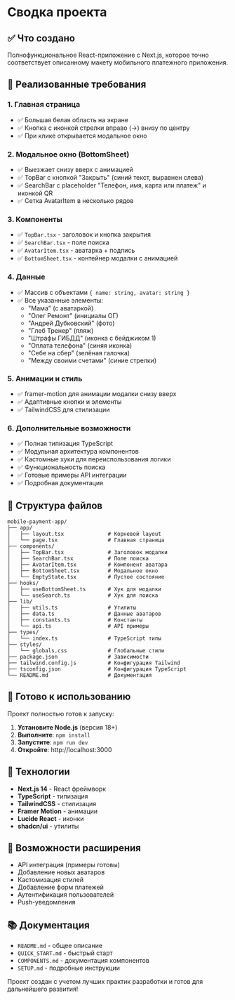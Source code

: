 # Сводка проекта

## ✅ Что создано

Полнофункциональное React-приложение с Next.js, которое точно соответствует описанному макету мобильного платежного приложения.

## 🎯 Реализованные требования

### 1. Главная страница
- ✅ Большая белая область на экране
- ✅ Кнопка с иконкой стрелки вправо (→) внизу по центру
- ✅ При клике открывается модальное окно

### 2. Модальное окно (BottomSheet)
- ✅ Выезжает снизу вверх с анимацией
- ✅ TopBar с кнопкой "Закрыть" (синий текст, выравнен слева)
- ✅ SearchBar с placeholder "Телефон, имя, карта или платеж" и иконкой QR
- ✅ Сетка AvatarItem в несколько рядов

### 3. Компоненты
- ✅ `TopBar.tsx` - заголовок и кнопка закрытия
- ✅ `SearchBar.tsx` - поле поиска
- ✅ `AvatarItem.tsx` - аватарка + подпись
- ✅ `BottomSheet.tsx` - контейнер модалки с анимацией

### 4. Данные
- ✅ Массив с объектами `{ name: string, avatar: string }`
- ✅ Все указанные элементы:
  - "Мама" (с аватаркой)
  - "Олег Ремонт" (инициалы ОГ)
  - "Андрей Дубковский" (фото)
  - "Глеб Тренер" (пляж)
  - "Штрафы ГИБДД" (иконка с бейджиком 1)
  - "Оплата телефона" (синяя иконка)
  - "Себе на сбер" (зелёная галочка)
  - "Между своими счетами" (синие стрелки)

### 5. Анимации и стиль
- ✅ framer-motion для анимации модалки снизу вверх
- ✅ Адаптивные кнопки и элементы
- ✅ TailwindCSS для стилизации

### 6. Дополнительные возможности
- ✅ Полная типизация TypeScript
- ✅ Модульная архитектура компонентов
- ✅ Кастомные хуки для переиспользования логики
- ✅ Функциональность поиска
- ✅ Готовые примеры API интеграции
- ✅ Подробная документация

## 📁 Структура файлов

```
mobile-payment-app/
├── app/
│   ├── layout.tsx              # Корневой layout
│   └── page.tsx                # Главная страница
├── components/
│   ├── TopBar.tsx              # Заголовок модалки
│   ├── SearchBar.tsx           # Поле поиска
│   ├── AvatarItem.tsx          # Компонент аватара
│   ├── BottomSheet.tsx         # Модальное окно
│   └── EmptyState.tsx          # Пустое состояние
├── hooks/
│   ├── useBottomSheet.ts       # Хук для модалки
│   └── useSearch.ts            # Хук для поиска
├── lib/
│   ├── utils.ts                # Утилиты
│   ├── data.ts                 # Данные аватаров
│   ├── constants.ts            # Константы
│   └── api.ts                  # API примеры
├── types/
│   └── index.ts                # TypeScript типы
├── styles/
│   └── globals.css             # Глобальные стили
├── package.json                # Зависимости
├── tailwind.config.js          # Конфигурация Tailwind
├── tsconfig.json               # Конфигурация TypeScript
└── README.md                   # Документация
```

## 🚀 Готово к использованию

Проект полностью готов к запуску:

1. **Установите Node.js** (версия 18+)
2. **Выполните**: `npm install`
3. **Запустите**: `npm run dev`
4. **Откройте**: http://localhost:3000

## 🎨 Технологии

- **Next.js 14** - React фреймворк
- **TypeScript** - типизация
- **TailwindCSS** - стилизация
- **Framer Motion** - анимации
- **Lucide React** - иконки
- **shadcn/ui** - утилиты

## 🔧 Возможности расширения

- API интеграция (примеры готовы)
- Добавление новых аватаров
- Кастомизация стилей
- Добавление форм платежей
- Аутентификация пользователей
- Push-уведомления

## 📚 Документация

- `README.md` - общее описание
- `QUICK_START.md` - быстрый старт
- `COMPONENTS.md` - документация компонентов
- `SETUP.md` - подробные инструкции

Проект создан с учетом лучших практик разработки и готов для дальнейшего развития!
